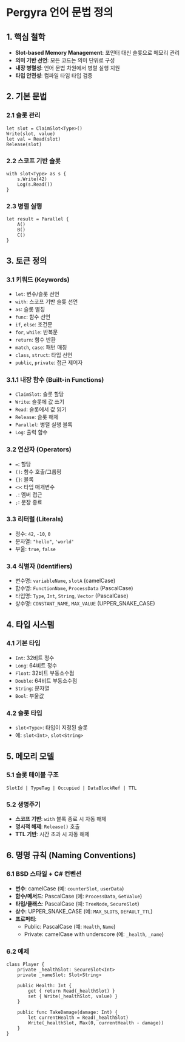 # Pergyra 언어 문법 정의

<!--
Copyright (c) 2025 Pergyra Language Project
All rights reserved.

Redistribution and use in source and binary forms, with or without
modification, are permitted provided that the following conditions are met:
1. Redistributions of source code must retain the above copyright notice
2. Redistributions in binary form must reproduce the above copyright notice
3. Neither the name of the copyright holder nor the names of its contributors
   may be used to endorse or promote products derived from this software
   without specific prior written permission.
-->

## 1. 핵심 철학
- **Slot-based Memory Management**: 포인터 대신 슬롯으로 메모리 관리
- **의미 기반 선언**: 모든 코드는 의미 단위로 구성
- **내장 병렬성**: 언어 문법 차원에서 병렬 실행 지원
- **타입 안전성**: 컴파일 타임 타입 검증

## 2. 기본 문법

### 2.1 슬롯 관리
```pergyra
let slot = ClaimSlot<Type>()
Write(slot, value)
let val = Read(slot)
Release(slot)
```

### 2.2 스코프 기반 슬롯
```pergyra
with slot<Type> as s {
    s.Write(42)
    Log(s.Read())
}
```

### 2.3 병렬 실행
```pergyra
let result = Parallel {
    A()
    B()
    C()
}
```

## 3. 토큰 정의

### 3.1 키워드 (Keywords)
- `let`: 변수/슬롯 선언
- `with`: 스코프 기반 슬롯 선언
- `as`: 슬롯 별칭
- `func`: 함수 선언
- `if`, `else`: 조건문
- `for`, `while`: 반복문
- `return`: 함수 반환
- `match`, `case`: 패턴 매칭
- `class`, `struct`: 타입 선언
- `public`, `private`: 접근 제어자

### 3.1.1 내장 함수 (Built-in Functions)
- `ClaimSlot`: 슬롯 할당
- `Write`: 슬롯에 값 쓰기
- `Read`: 슬롯에서 값 읽기
- `Release`: 슬롯 해제
- `Parallel`: 병렬 실행 블록
- `Log`: 출력 함수

### 3.2 연산자 (Operators)
- `=`: 할당
- `()`: 함수 호출/그룹핑
- `{}`: 블록
- `<>`: 타입 매개변수
- `.`: 멤버 접근
- `;`: 문장 종료

### 3.3 리터럴 (Literals)
- 정수: `42`, `-10`, `0`
- 문자열: `"hello"`, `'world'`
- 부울: `true`, `false`

### 3.4 식별자 (Identifiers)
- 변수명: `variableName`, `slotA` (camelCase)
- 함수명: `FunctionName`, `ProcessData` (PascalCase)
- 타입명: `Type`, `Int`, `String`, `Vector` (PascalCase)
- 상수명: `CONSTANT_NAME`, `MAX_VALUE` (UPPER_SNAKE_CASE)

## 4. 타입 시스템

### 4.1 기본 타입
- `Int`: 32비트 정수
- `Long`: 64비트 정수  
- `Float`: 32비트 부동소수점
- `Double`: 64비트 부동소수점
- `String`: 문자열
- `Bool`: 부울값

### 4.2 슬롯 타입
- `slot<Type>`: 타입이 지정된 슬롯
- 예: `slot<Int>`, `slot<String>`

## 5. 메모리 모델

### 5.1 슬롯 테이블 구조
```
SlotId | TypeTag | Occupied | DataBlockRef | TTL
```

### 5.2 생명주기
- **스코프 기반**: `with` 블록 종료 시 자동 해제
- **명시적 해제**: `Release()` 호출
- **TTL 기반**: 시간 초과 시 자동 해제

## 6. 명명 규칙 (Naming Conventions)

### 6.1 BSD 스타일 + C# 컨벤션
- **변수**: camelCase (예: `counterSlot`, `userData`)
- **함수/메서드**: PascalCase (예: `ProcessData`, `GetValue`)
- **타입/클래스**: PascalCase (예: `TreeNode`, `SecureSlot`)
- **상수**: UPPER_SNAKE_CASE (예: `MAX_SLOTS`, `DEFAULT_TTL`)
- **프로퍼티**: 
  - Public: PascalCase (예: `Health`, `Name`)
  - Private: camelCase with underscore (예: `_health`, `_name`)

### 6.2 예제
```pergyra
class Player {
    private _healthSlot: SecureSlot<Int>
    private _nameSlot: Slot<String>
    
    public Health: Int {
        get { return Read(_healthSlot) }
        set { Write(_healthSlot, value) }
    }
    
    public func TakeDamage(damage: Int) {
        let currentHealth = Read(_healthSlot)
        Write(_healthSlot, Max(0, currentHealth - damage))
    }
}
```
